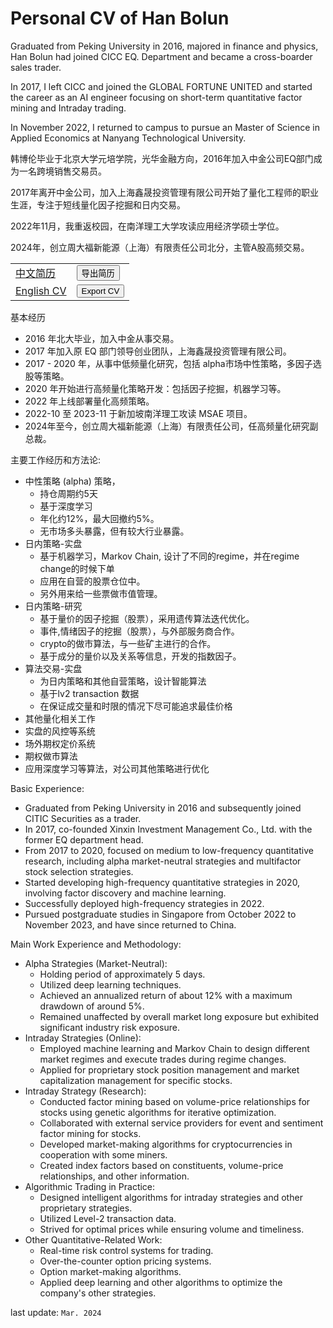 # Personal CV of Han Bolun

<p>
Graduated from Peking University in 2016, majored in finance and physics, Han Bolun had joined CICC EQ. Department and became a cross-boarder sales trader. 

In 2017, I left CICC and joined the GLOBAL FORTUNE UNITED and started the career as an AI engineer focusing on short-term quantitative factor mining and Intraday trading.

In November 2022, I returned to campus to pursue an Master of Science in Applied Economics at Nanyang Technological University.
</p>

<p>
韩博伦毕业于北京大学元培学院，光华金融方向，2016年加入中金公司EQ部门成为一名跨境销售交易员。

2017年离开中金公司，加入上海鑫晟投资管理有限公司开始了量化工程师的职业生涯，专注于短线量化因子挖掘和日内交易。

2022年11月，我重返校园，在南洋理工大学攻读应用经济学硕士学位。

2024年，创立周大福新能源（上海）有限责任公司北分，主管A股高频交易。
</p>

<!--
<script>
    function printPage(url) {
        var newWindow = window.open(url, "_blank");
        newWindow.onload = function () {
            newWindow.print();
        };
    }
</script>
-->

<table style="border-collapse: collapse; width=100%">
    <tr>
        <td><a href="https://bolunhan.github.io/CV/zh" target="_blank">中文简历</a></td>
        <td><button onclick="printPage('https://bolunhan.github.io/CV/zh')">导出简历</button></td>
    </tr>
    <tr>
        <td><a href="https://bolunhan.github.io/CV/en" target="_blank">English CV</a></td>
        <td><button onclick="printPage('https://bolunhan.github.io/CV/en')">Export CV</button></td>
    </tr>
</table>

基本经历
- 2016 年北大毕业，加入中金从事交易。
- 2017 年加入原 EQ 部门领导创业团队，上海鑫晟投资管理有限公司。
- 2017 - 2020 年，从事中低频量化研究，包括 alpha市场中性策略，多因子选股等策略。
- 2020 年开始进行高频量化策略开发：包括因子挖掘，机器学习等。
- 2022 年上线部署量化高频策略。
- 2022-10 至 2023-11 于新加坡南洋理工攻读 MSAE 项目。
- 2024年至今，创立周大福新能源（上海）有限责任公司，任高频量化研究副总裁。

主要工作经历和方法论:
- 中性策略 (alpha) 策略，
    - 持仓周期约5天
    - 基于深度学习
    - 年化约12%，最大回撤约5%。
    - 无市场多头暴露，但有较大行业暴露。
- 日内策略-实盘
    - 基于机器学习，Markov Chain, 设计了不同的regime，并在regime change的时候下单
    - 应用在自营的股票仓位中。
    - 另外用来给一些票做市值管理。
- 日内策略-研究
    - 基于量价的因子挖掘（股票），采用遗传算法迭代优化。
    - 事件,情绪因子的挖掘（股票），与外部服务商合作。
    - crypto的做市算法，与一些矿主进行的合作。
    - 基于成分的量价以及关系等信息，开发的指数因子。
- 算法交易-实盘
    - 为日内策略和其他自营策略，设计智能算法
    - 基于lv2 transaction 数据
    - 在保证成交量和时限的情况下尽可能追求最佳价格
- 其他量化相关工作
- 实盘的风控等系统
- 场外期权定价系统
- 期权做市算法
- 应用深度学习等算法，对公司其他策略进行优化

Basic Experience:
- Graduated from Peking University in 2016 and subsequently joined CITIC Securities as a trader.
- In 2017, co-founded Xinxin Investment Management Co., Ltd. with the former EQ department head.
- From 2017 to 2020, focused on medium to low-frequency quantitative research, including alpha market-neutral strategies and multifactor stock selection strategies.
- Started developing high-frequency quantitative strategies in 2020, involving factor discovery and machine learning.
- Successfully deployed high-frequency strategies in 2022.
- Pursued postgraduate studies in Singapore from October 2022 to November 2023, and have since returned to China.

Main Work Experience and Methodology:
- Alpha Strategies (Market-Neutral):
    - Holding period of approximately 5 days.
    - Utilized deep learning techniques.
    - Achieved an annualized return of about 12% with a maximum drawdown of around 5%.
    - Remained unaffected by overall market long exposure but exhibited significant industry risk exposure.
- Intraday Strategies (Online): 
    - Employed machine learning and Markov Chain to design different market regimes and execute trades during regime changes.
    - Applied for proprietary stock position management and market capitalization management for specific stocks.
- Intraday Strategy (Research):
    - Conducted factor mining based on volume-price relationships for stocks using genetic algorithms for iterative optimization.
    - Collaborated with external service providers for event and sentiment factor mining for stocks.
    - Developed market-making algorithms for cryptocurrencies in cooperation with some miners.
    - Created index factors based on constituents, volume-price relationships, and other information.
- Algorithmic Trading in Practice:
    - Designed intelligent algorithms for intraday strategies and other proprietary strategies.
    - Utilized Level-2 transaction data.
    - Strived for optimal prices while ensuring volume and timeliness.
- Other Quantitative-Related Work:
    - Real-time risk control systems for trading.
    - Over-the-counter option pricing systems.
    - Option market-making algorithms.
    - Applied deep learning and other algorithms to optimize the company's other strategies.

last update: `Mar. 2024`
